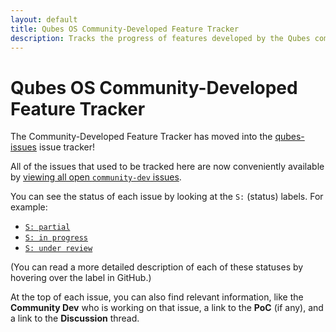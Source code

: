 ```yaml
---
layout: default
title: Qubes OS Community-Developed Feature Tracker
description: Tracks the progress of features developed by the Qubes community.
---
```


Qubes OS Community-Developed Feature Tracker
============================================

The Community-Developed Feature Tracker has moved into the [qubes-issues](https://github.com/QubesOS/qubes-issues/issues) issue tracker!

All of the issues that used to be tracked here are now conveniently available by [viewing all open `community-dev` issues](https://github.com/QubesOS/qubes-issues/issues?q=is%3Aissue+is%3Aopen+label%3Acommunity-dev).

You can see the status of each issue by looking at the `S:` (status) labels.
For example:

* [`S: partial`](https://github.com/QubesOS/qubes-issues/issues?q=is%3Aissue+is%3Aopen+label%3Acommunity-dev+label%3A%22S%3A+partial%22)
* [`S: in progress`](https://github.com/QubesOS/qubes-issues/issues?q=is%3Aissue+is%3Aopen+label%3Acommunity-dev+label%3A%22S%3A+in+progress%22)
* [`S: under review`](https://github.com/QubesOS/qubes-issues/issues?q=is%3Aissue+is%3Aopen+label%3Acommunity-dev+label%3A%22S%3A+under+review%22)

(You can read a more detailed description of each of these statuses by hovering over the label in GitHub.)

At the top of each issue, you can also find relevant information, like the **Community Dev** who is working on that issue, a link to the **PoC** (if any), and a link to the **Discussion** thread.

